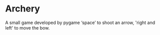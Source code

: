 # Archery
A small game developed by pygame
‘space’ to shoot  an arrow, 'right and left' to move the bow.
